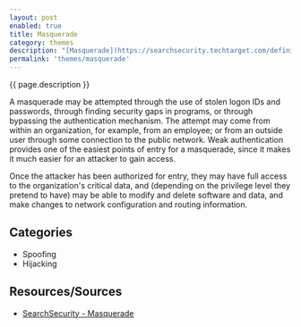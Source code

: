 ```yaml
---
layout: post
enabled: true
title: Masquerade
category: themes
description: "[Masquerade](https://searchsecurity.techtarget.com/definition/masquerade) is a disguise. In terms of communications security issues, a masquerade is a type of attack where the attacker pretends to be an authorized user of a system in order to gain access to it or to gain greater privileges than they are authorized for."
permalink: 'themes/masquerade'
---
```

{{ page.description }}

A masquerade may be attempted through the use of stolen logon IDs and passwords, through finding security gaps in programs, or through bypassing the authentication mechanism. The attempt may come from within an organization, for example, from an employee; or from an outside user through some connection to the public network. Weak authentication provides one of the easiest points of entry for a masquerade, since it makes it much easier for an attacker to gain access. 

Once the attacker has been authorized for entry, they may have full access to the organization's critical data, and (depending on the privilege level they pretend to have) may be able to modify and delete software and data, and make changes to network configuration and routing information.

## Categories

* Spoofing
* Hijacking

## Resources/Sources

* [SearchSecurity - Masquerade](https://searchsecurity.techtarget.com/definition/masquerade)